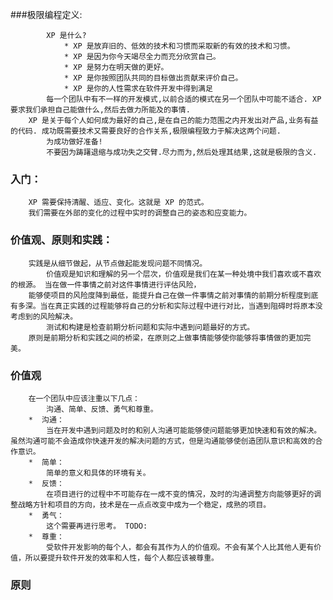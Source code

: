 ###极限编程定义:
```
        XP 是什么?
            * XP 是放弃旧的、低效的技术和习惯而采取新的有效的技术和习惯。
            * XP 是因为你今天竭尽全力而充分欣赏自己。
            * XP 是努力在明天做的更好。
            * XP 是你按照团队共同的目标做出贡献来评价自己。
            * XP 是你的人性需求在软件开发中得到满足
        每一个团队中有不一样的开发模式,以前合适的模式在另一个团队中可能不适合. XP 要求我们承担自己能做什么,然后去做力所能及的事情.
    XP 是关于每个人如何成为最好的自己,是在自己的能力范围之内开发出对产品,业务有益的代码. 成功既需要技术又需要良好的合作关系,极限编程致力于解决这两个问题.
        为成功做好准备!
        不要因为踌躇退缩与成功失之交臂.尽力而为,然后处理其结果,这就是极限的含义.
```
### 入门：
        XP 需要保持清醒、适应、变化。这就是 XP 的范式。
        我们需要在外部的变化的过程中实时的调整自己的姿态和应变能力。

### 价值观、原则和实践：
        实践是从细节做起，从节点做起能发现问题不同情况。
            价值观是知识和理解的另一个层次，价值观是我们在某一种处境中我们喜欢或不喜欢的根源。 当在做一件事情之前对这件事情进行评估风险，
        能够使项目的风险度降到最低，能提升自己在做一件事情之前对事情的前期分析程度到底有多深。当在真正实践的过程能够将自己的分析和实际过程中进行对比，当遇到阻碍时将原本没考虑到的风险解决。
            测试和构建是检查前期分析问题和实际中遇到问题最好的方式。
        原则是前期分析和实践之间的桥梁，在原则之上做事情能够使你能够将事情做的更加完美。
### 价值观
        在一个团队中应该注重以下几点：
            沟通、简单、反馈、勇气和尊重。
        *  沟通：
            当在开发中遇到问题及时的和别人沟通可能能够使问题能够更加快速和有效的解决。虽然沟通可能不会造成你快速开发的解决问题的方式，但是沟通能够使创造团队意识和高效的合作意识。
        *  简单：
            简单的意义和具体的环境有关。
        *  反馈：
            在项目进行的过程中不可能存在一成不变的情况，及时的沟通调整方向能够更好的调整战略方针和项目的方向，技术是在一点点改变中成为一个稳定，成熟的项目。
        *  勇气：
            这个需要再进行思考。 TODO:
        *  尊重：
            受软件开发影响的每个人，都会有其作为人的价值观。不会有某个人比其他人更有价值，所以要提升软件开发的效率和人性，每个人都应该被尊重。

### 原则
        

